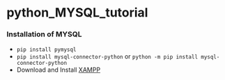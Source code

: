 # python_MYSQL_tutorial
### Installation of MYSQL
- `pip install pymysql`
- `pip install mysql-connector-python` or `python -m pip install mysql-connector-python`
- Download and Install [XAMPP](http://sourceforge.net/projects/xampp/files/)

